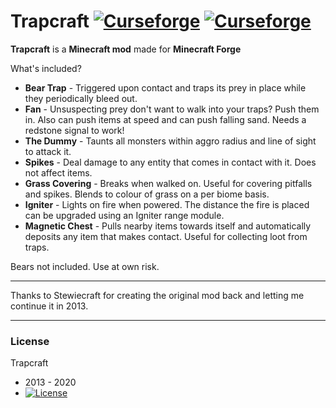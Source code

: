 Trapcraft [![Curseforge](http://cf.way2muchnoise.eu/full_trapcraft_downloads.svg)](https://minecraft.curseforge.com/projects/trapcraft) [![Curseforge](http://cf.way2muchnoise.eu/versions/For%20MC_trapcraft_all.svg)](https://minecraft.curseforge.com/projects/trapcraft)
===========

**Trapcraft** is a **Minecraft mod** made for **Minecraft Forge**

What's included?

- **Bear Trap** - Triggered upon contact and traps its prey in place while they periodically bleed out.
- **Fan** - Unsuspecting prey don't want to walk into your traps? Push them in. Also can push items at speed and can push falling sand. Needs a redstone signal to work!
- **The Dummy** - Taunts all monsters within aggro radius and line of sight to attack it.
- **Spikes** - Deal damage to any entity that comes in contact with it. Does not affect items.
- **Grass Covering** - Breaks when walked on. Useful for covering pitfalls and spikes. Blends to colour of grass on a per biome basis.
- **Igniter** - Lights on fire when powered. The distance the fire is placed can be upgraded using an Igniter range module.
- **Magnetic Chest** - Pulls nearby items towards itself and automatically deposits any item that makes contact. Useful for collecting loot from traps.

Bears not included. Use at own risk.

-----------------

Thanks to Stewiecraft for creating the original mod back and letting me continue it in 2013.

-----------------

### License
Trapcraft
 - 2013 - 2020
 - [![License](https://img.shields.io/badge/License-GNU-blue.svg?style=flat-square)](https://opensource.org/licenses/GPL-3.0)
